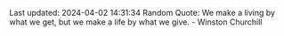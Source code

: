 Last updated: 2024-04-02 14:31:34
Random Quote: We make a living by what we get, but we make a life by what we give. - Winston Churchill